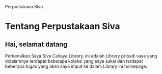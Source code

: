 <html>
<head> 
<tittle>Perpustakaan Siva</tittle>
</head>
<body>
<h1>Tentang Perpustakaan Siva</h1>
<h2>Hai, selamat datang</h2>
<p>Perkenalkan Saya Siva Cahaya Library, ini adalah Library pribadi saya yang didalamnya terdapat beberapa koleksi yang saya sukai dan terdapat beberapa tugas yang akan saya imput ke dalam Library ini
homepage</i><b>.
<p>
</body>
<html>
